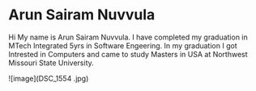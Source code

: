 # Arun Sairam Nuvvula
Hi My name is Arun Sairam Nuvvula. I have completed my graduation in MTech Integrated 5yrs in Software Engeering. In my graduation I got Intrested in Computers and came to study Masters in USA at Northwest Missouri State University.

![image](DSC_1554 .jpg)
